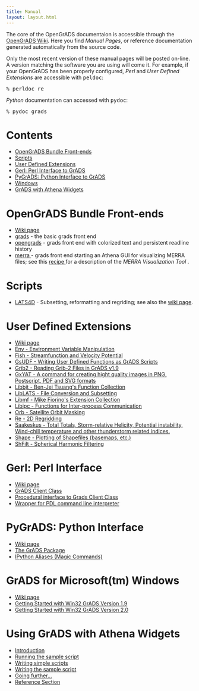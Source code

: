 ```yaml
---
title: Manual
layout: layout.html
---
```

The core of the OpenGrADS documentaion is accessible through the <a href="http://wiki.opengrads.org/index.php?title=Main_Page#Documentation">OpenGrADS Wiki</a>. Here you find <i>Manual Pages</i>, or reference documentation generated automatically from the source code.

<p> Only the most recent version of these manual pages will be posted
on-line. A version matching the software you are using will come
it. For example, if your OpenGrADS has been properly configured, <i>Perl</i> and <i>User Defined Extensions</i> are
accessible with <tt>peldoc</tt>:

<p><tt> % perldoc re</tt></p>

<p><i>Python</i> documentation can accessed with <tt>pydoc</tt>:
 
<p><tt> % pydoc grads</tt></p>

<h1> Contents </h1>

<ul>

<li> <a href="#bundle"> OpenGrADS Bundle Front-ends </a>  </li>
<li> <a href="#scripts"> Scripts </a>  </li>
<li> <a href="#udxt"> User Defined Extensions </a>  </li>
<li> <a href="#perl"> Gerl: Perl Interface to GrADS </a> </li>
<li> <a href="#python"> PyGrADS: Python Interface to GrADS </a>  </li>
<li> <a href="#windows">  Windows </a> </li>
<li> <a href="#gagui">  GrADS with Athena Widgets </a>  </li>

</ul>

<h1><a name="Bundle" ></a> OpenGrADS Bundle Front-ends </h1>

   <ul>
   
   <li><a href="http://wiki.opengrads.org/index.php?title=The_OpenGrADS_Bundle">
                                   Wiki page
   </a></li>

   <li><a href="bundle/grads/">
                grads</a> - the basic grads front end
   </li>

   <li><a href="bundle/opengrads/">
                opengrads</a> - grads front end with colorized text and persistent readline history
       
   </li>

   <li><a href="bundle/merra/">
                merra </a> - grads front end starting an Athena GUI for visualizing MERRA files; see this <a href="http://cookbooks.opengrads.org/index.php?title=Recipe-016:_Accessing_MERRA_data_with_a_Graphical_User_Interface"> recipe </a> for a description of the<i> MERRA Visualization Tool </i>.
   </li>


   </ul>

<h1><a name="Scripts" ></a> Scripts </h1>

   <ul>
   
   <li><a href="scripts/lats4d/">
                                  LATS4D</a> - Subsetting, reformatting and regriding; see also the <a href="http://wiki.opengrads.org/index.php?title=LATS4D" > wiki page</a>.
</li>
   </ul>

<h1> <a name="udxt"></a> User Defined Extensions  </h1>

   <ul>

   <li><a href="http://wiki.opengrads.org/index.php?title=User_Defined_Extensions">
                                   Wiki page
   </a></li>

   <li><a href="udxt/env/">
                                   Env - Environment Variable Manipulation
   </a></li>

   <li><a href="udxt/fish/">
                                   Fish - Streamfunction and Velocity Potential 
   </a></li>

   <li><a href="udxt/gsudf/">
                                   GsUDF - Writing User Defined Functions as GrADS Scripts
   </a></li>

   <li><a href="udxt/grib2/">
                                   Grib2 - Reading Grib-2 Files in GrADS v1.9
   </a></li>

   <li><a href="http://wiki.opengrads.org/index.php?title=Gxyat">
                                   GxYAT - A command for creating hight quality images in PNG, Postscript, PDF and SVG formats
   </a></li>

   <li><a href="udxt/libbjt/">
                                   Libbjt - Ben-Jei Tsuang's Function Collection
   </a></li>

   <li><a href="udxt/lats/">
                                   LibLATS - File Conversion and Subsetting
   </a></li>

   <li><a href="udxt/libmf/">
                                   Libmf - Mike Fiorino's Extension Collection
   </a></li>

   <li><a href="udxt/libipc/">
                                   Libipc - Functions for Inter-process Communication
   </a></li>

   <li><a href="udxt/orb/">
                                   Orb - Satellite Orbit Masking
   </a></li>

   <li><a href="udxt/re/">
                                   Re - 2D Regridding
   </a></li>

   <li><a href="udxt/saakeskus/">
                                   Saakeskus - Total Totals, Storm-relative Helicity, Potential instability, Wind-chill temperature and other thunderstorm related indices.
   </a></li>

   <li><a href="udxt/shape/">
                                   Shape - Plotting of Shapefiles (basemaps, etc.)
   </a></li>

   <li><a href="udxt/shfilt/">
                                   ShFilt - Spherical Harmonic Filtering
   </a></li>

   </ul>

<h1> <a name="perl"></a> Gerl: Perl Interface </h1>

   <ul>

   <li><a href="http://wiki.opengrads.org/index.php?title=Perl_Interface_to_GrADS">
                                   Wiki page
   </a></li>

   <li><a href="perl/Grads/">
                                  GrADS Client Class
   </a></li>
   <li><a href="perl/Gerl/">
                                  Procedural interface to Grads Client Class
   </a></li>
   <li><a href="perl/gadl/">
                                  Wrapper for PDL command line interpreter
   </a></li>
   </ul>

<h1> <a name="python"></a> PyGrADS: Python Interface </h1>

   <ul>

   <li><a href="http://wiki.opengrads.org/index.php?title=Python_Interface_to_GrADS">
                                   Wiki page
   </a></li>

   <li><a href="python/grads/">
                                  The GrADS Package
   </a></li>
   <li><a href="python/ipygrads/">
                                  IPython Aliases (Magic Commands) 
   </a></li>
   </ul>

<h1> <a name="windows"></a> GrADS for Microsoft(tm) Windows</h1>

   <ul>

   <li><a href="http://wiki.opengrads.org/index.php?title=Installing_GrADS_on_Microsoft_Windows">
                                   Wiki page
   </a></li>


   <li><a href="win32-v1/">
                                  Getting Started with Win32 GrADS Version 1.9
   </a></li>

   <li><a href="win32-v2/">
                                  Getting Started with Win32 GrADS Version 2.0
   </a></li>
   </ul>

<h1> <a name="gagui"></a> Using GrADS with Athena Widgets</h1>

<ul>
  <li><a href="gagui/index.php">Introduction</a>
  <li><a href="gagui/gagui_run.php">Running the sample script</a>
  <li><a href="gagui/gagui_simple.php">Writing simple scripts</a>
  <li><a href="gagui/gagui_sample.php">Writing the sample script</a>
  <li><a href="gagui/gagui_further.php">Going further...</a>
  <li><a href="gagui/gagui_ref.php">Reference Section</a>
</ul>
